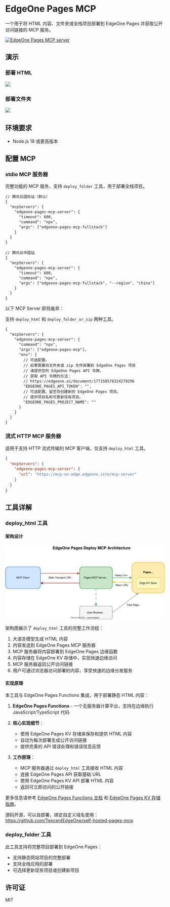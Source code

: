 # EdgeOne Pages MCP

一个用于将 HTML 内容、文件夹或全栈项目部署到 EdgeOne Pages 并获取公开访问链接的 MCP 服务。

<a href="https://glama.ai/mcp/servers/@TencentEdgeOne/edgeone-pages-mcp">
  <img width="380" height="200" src="https://glama.ai/mcp/servers/@TencentEdgeOne/edgeone-pages-mcp/badge" alt="EdgeOne Pages MCP server" />
</a>

## 演示

### 部署 HTML

![](https://cdnstatic.tencentcs.com/edgeone/pages/assets/U_GpJ-1746519327306.gif)

### 部署文件夹

![](https://cdnstatic.tencentcs.com/edgeone/pages/assets/kR_Kk-1746519251292.gif)

## 环境要求

- Node.js 18 或更高版本

## 配置 MCP

### stdio MCP 服务器

完整功能的 MCP 服务，支持 `deploy_folder` 工具，用于部署全栈项目。

```jsonc
// 腾讯云国际站（默认）
{
  "mcpServers": {
    "edgeone-pages-mcp-server": {
      "timeout": 600,
      "command": "npx",
      "args": ["edgeone-pages-mcp-fullstack"]
    }
  }
}

// 腾讯云中国站
{
  "mcpServers": {
    "edgeone-pages-mcp-server": {
      "timeout": 600,
      "command": "npx",
      "args": ["edgeone-pages-mcp-fullstack", "--region", "china"]
    }
  }
}
```

以下 MCP Server 即将废弃：

支持 `deploy_html` 和 `deploy_folder_or_zip` 两种工具。

```jsonc
{
  "mcpServers": {
    "edgeone-pages-mcp-server": {
      "command": "npx",
      "args": ["edgeone-pages-mcp"],
      "env": {
        // 可选配置。
        // 如果需要将文件夹或 zip 文件部署到 EdgeOne Pages 项目
        // 请提供您的 EdgeOne Pages API 令牌。
        // 获取 API 令牌的方法：
        // https://edgeone.ai/document/177158578324279296
        "EDGEONE_PAGES_API_TOKEN": "",
        // 可选配置。留空将创建新的 EdgeOne Pages 项目。
        // 提供项目名称可更新现有项目。
        "EDGEONE_PAGES_PROJECT_NAME": ""
      }
    }
  }
}
```

### 流式 HTTP MCP 服务器

适用于支持 HTTP 流式传输的 MCP 客户端，仅支持 `deploy_html` 工具。

```json
{
  "mcpServers": {
    "edgeone-pages-mcp-server": {
      "url": "https://mcp-on-edge.edgeone.site/mcp-server"
    }
  }
}
```

## 工具详解

### deploy_html 工具

#### 架构设计

![EdgeOne Pages MCP 架构图](./assets/architecture.svg)

架构图展示了 `deploy_html` 工具的完整工作流程：

1. 大语言模型生成 HTML 内容
2. 内容发送到 EdgeOne Pages MCP 服务器
3. MCP 服务器将内容部署到 EdgeOne Pages 边缘函数
4. 内容存储在 EdgeOne KV 存储中，实现快速边缘访问
5. MCP 服务器返回公开访问链接
6. 用户可通过浏览器访问部署的内容，享受快速的边缘分发服务

#### 实现原理

本工具与 EdgeOne Pages Functions 集成，用于部署静态 HTML 内容：

1. **EdgeOne Pages Functions** - 一个无服务器计算平台，支持在边缘执行 JavaScript/TypeScript 代码

2. **核心实现细节**：

   - 使用 EdgeOne Pages KV 存储来保存和提供 HTML 内容
   - 自动为每次部署生成公开访问链接
   - 提供完善的 API 错误处理和错误信息反馈

3. **工作原理**：
   - MCP 服务器通过 `deploy_html` 工具接收 HTML 内容
   - 连接 EdgeOne Pages API 获取基础 URL
   - 使用 EdgeOne Pages KV API 部署 HTML 内容
   - 返回可立即访问的公开链接

更多信息请参考 [EdgeOne Pages Functions 文档](https://edgeone.ai/document/162227908259442688) 和 [EdgeOne Pages KV 存储指南](https://edgeone.ai/document/162227803822321664)。

源码开源，可以自部署，绑定自定义域名使用：https://github.com/TencentEdgeOne/self-hosted-pages-mcp

### deploy_folder 工具

此工具支持将完整项目部署到 EdgeOne Pages：

- 支持静态网站项目的完整部署
- 支持全栈应用的部署
- 可选择更新现有项目或创建新项目

## 许可证

MIT
